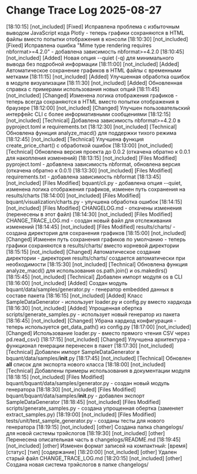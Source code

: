 # Change Trace Log 2025-08-27

[18:10:15] [not_included] [Fixed] Исправлена проблема с избыточным выводом JavaScript кода Plotly - теперь графики сохраняются в HTML файлы вместо попытки отображения в консоли
[18:10:30] [not_included] [Fixed] Исправлена ошибка "Mime type rendering requires nbformat>=4.2.0" - добавлена зависимость nbformat>=4.2.0
[18:10:45] [not_included] [Added] Новая опция --quiet (-q) для минимального вывода без подробной информации
[18:11:00] [not_included] [Added] Автоматическое сохранение графиков в HTML файлы с временными метками
[18:11:15] [not_included] [Added] Улучшенная обработка ошибок в модуле визуализации
[18:11:30] [not_included] [Added] Обновленная справка с примерами использования новых опций
[18:11:45] [not_included] [Changed] Изменена логика отображения графиков - теперь всегда сохраняются в HTML вместо попытки отображения в браузере
[18:12:00] [not_included] [Changed] Улучшен пользовательский интерфейс CLI с более информативными сообщениями
[18:12:15] [not_included] [Technical] Добавлена зависимость nbformat>=4.2.0 в pyproject.toml и requirements.txt
[18:12:30] [not_included] [Technical] Обновлена функция analyze_macd() для поддержки тихого режима
[18:12:45] [not_included] [Technical] Улучшена функция create_price_chart() с обработкой ошибок
[18:13:00] [not_included] [Technical] Обновлена версия проекта до 0.0.2 (откачена обратно к 0.0.1 для накопления изменений)
[18:13:15] [not_included] [Files Modified] pyproject.toml - добавлена зависимость nbformat, обновлена версия (откачена обратно к 0.0.1)
[18:13:30] [not_included] [Files Modified] requirements.txt - добавлена зависимость nbformat
[18:13:45] [not_included] [Files Modified] bquant/cli.py - добавлена опция --quiet, изменена логика отображения графиков, изменен путь сохранения на results/charts
[18:14:00] [not_included] [Files Modified] bquant/visualization/charts.py - улучшена обработка ошибок
[18:14:15] [not_included] [Files Modified] CHANGELOG.md - откачены изменения (перенесены в этот файл)
[18:14:30] [not_included] [Files Modified] CHANGE_TRACE_LOG.md - создан новый файл для отслеживания изменений
[18:14:45] [not_included] [Files Modified] results/charts/ - создана директория для сохранения графиков
[18:15:00] [not_included] [Changed] Изменен путь сохранения графиков по умолчанию - теперь графики сохраняются в results/charts/ вместо корневой директории
[18:15:15] [not_included] [Changed] Автоматическое создание директории - директория results/charts/ создается автоматически при необходимости
[18:15:30] [not_included] [Technical] Обновлена функция analyze_macd() для использования os.path.join() и os.makedirs()
[18:15:45] [not_included] [Technical] Добавлен импорт модуля os в CLI
[18:16:00] [not_included] [Added] Создан модуль bquant/data/samples/generator.py - генератор embedded данных в составе пакета
[18:16:15] [not_included] [Added] Класс SampleDataGenerator - использует loader.py и config.py вместо хардкода
[18:16:30] [not_included] [Added] Упрощенная обертка scripts/generate_samples.py - использует новый генератор из пакета
[18:16:45] [not_included] [Changed] Убрана хардкод конфигурация - теперь используется get_data_path() из config.py
[18:17:00] [not_included] [Changed] Использование loader.py - вместо прямого чтения CSV через pd.read_csv()
[18:17:15] [not_included] [Changed] Улучшена архитектура - функционал генерации перенесен в пакет
[18:17:30] [not_included] [Technical] Добавлен импорт SampleDataGenerator в bquant/data/samples/__init__.py
[18:17:45] [not_included] [Technical] Обновлен __all__ список для экспорта нового класса
[18:18:00] [not_included] [Technical] Добавлены примеры использования в документации модуля
[18:18:15] [not_included] [Files Modified] bquant/bquant/data/samples/generator.py - создан новый модуль генератора
[18:18:30] [not_included] [Files Modified] bquant/bquant/data/samples/__init__.py - добавлен экспорт SampleDataGenerator
[18:18:45] [not_included] [Files Modified] scripts/generate_samples.py - создана упрощенная обертка (заменяет extract_samples.py)
[18:19:00] [not_included] [Files Modified] tests/unit/test_sample_generator.py - созданы тесты для нового генератора
[18:19:15] [not_included] [other] Создана папка changelogs/ для новой системы трэйслогов
[18:19:30] [not_included] [other] Перенесена описательная часть в changelogs/README.md
[18:19:45] [not_included] [other] Изменен формат записей на компактный: [время] [статус] [тип] [содержание]
[18:20:00] [not_included] [other] Удален старый файл CHANGE_TRACE_LOG.md
[18:20:15] [not_included] [other] Создана новая система трэйслогов в папке changelogs/
